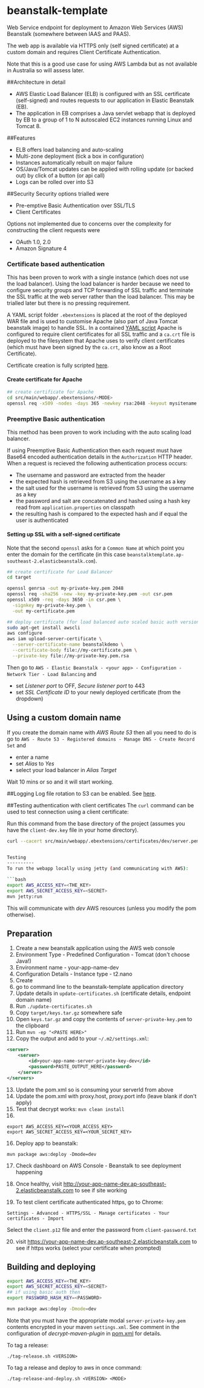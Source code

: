 # beanstalk-template
Web Service endpoint for deployment to Amazon Web Services (AWS) Beanstalk (somewhere between IAAS and PAAS).

The web app is available via HTTPS only (self signed certificate) at a custom domain and requires Client Certificate Authentication.

Note that this is a good use case for using AWS Lambda but as not available in Australia so will assess later.

##Architecture in detail
* AWS Elastic Load Balancer (ELB) is configured with an SSL certificate (self-signed) and routes requests to our application in Elastic Beanstalk (EB). 
* The application in EB comprises a Java servlet webapp that is deployed by EB to a group of 1 to N autoscaled EC2 instances running Linux and Tomcat 8.


##Features
* ELB offers load balancing and auto-scaling 
* Multi-zone deployment (tick a box in configuration) 
* Instances automatically rebuilt on major failure
* OS/Java/Tomcat updates can be applied with rolling update (or backed out) by click of a button (or api call)
* Logs can be rolled over into S3

##Security
Security options trialled were

* Pre-emptive Basic Authentication over SSL/TLS
* Client Certificates

Options not implemented due to concerns over the complexity for constructing the client requests were

* OAuth 1.0, 2.0
* Amazon Signature 4 

### Certificate based authentication
This has been proven to work with a single instance (which does not use the load balancer). Using the load balancer is harder because we need to configure security groups and TCP forwarding of SSL traffic and terminate the SSL traffic at the web server rather than the load balancer. This may be trialled later but there is no pressing requirement.

A YAML script folder `.ebextensions` is placed at the root of the deployed WAR file and is used to customise Apache (also part of Java Tomcat beanstalk image) to handle SSL.  In a contained [YAML script](src/main/webapp/.ebextensions/run.config) Apache is configured to require client certificates for all SSL traffic and a `ca.crt` file is deployed to the filesystem that Apache uses to verify client certificates (which must have been signed by the `ca.crt`, also know as a Root Certificate).

Certificate creation is fully scripted [here](update-certificates.sh).

#### Create certificate for Apache
```bash
## create certificate for Apache
cd src/main/webapp/.ebextensions/<MODE>
openssl req -x509 -nodes -days 365 -newkey rsa:2048 -keyout mysitename.key -out server.pem -keyout server-private-key.pem -subj '/CN=beanstalk-template-dev.ap-southeast-2.elasticbeanstalk.com/O=Your org/C=AU/ST=Your state/OU=Your org unit/emailAddress=youremail@gmail.com/L=Your location'
```

### Preemptive Basic authentication
This method has been proven to work including with the auto scaling load balancer.

If using Preemptive Basic Authentication then each request must have Base64 encoded authentication details in the `Authorization` HTTP header. When a request is recieved the following authentication process occurs:

* The username and password are extracted from the header
* the expected hash is retrieved from S3 using the username as a key
* the salt used for the username is retrieved from S3 using the username as a key
* the password and salt are concatenated and hashed using a hash key read from `application.properties` on classpath
* the resulting hash is compared to the expected hash and if equal the user is authenticated

#### Setting up SSL with a self-signed certificate

Note that the second `openssl` asks for a `Common Name` at which point you enter the domain for the certificate (in this case `beanstalktemplate.ap-southeast-2.elasticbeanstalk.com`).

```bash
## create certificate for Load Balancer
cd target

openssl genrsa -out my-private-key.pem 2048
openssl req -sha256 -new -key my-private-key.pem -out csr.pem
openssl x509 -req -days 3650 -in csr.pem \
  -signkey my-private-key.pem \
  -out my-certificate.pem

## deploy certificate (for load balanced auto scaled basic auth version)
sudo apt-get install awscli
aws configure
aws iam upload-server-certificate \
  --server-certificate-name beanstalkdemo \
  --certificate-body file://my-certificate.pem \
  --private-key file://my-private-key.pem.rsa
```
Then go to `AWS - Elastic Beanstalk - <your app> - Configuration - Network Tier - Load Balancing` and
* set *Listener port* to OFF, *Secure listener port* to 443
* set *SSL Certificate ID* to your newly deployed certificate (from the dropdown)

## Using a custom domain name
If you create the domain name with *AWS Route 53* then all you need to do is go to `AWS - Route 53 - Registered domains - Manage DNS - Create Record Set` and 
* enter a name 
* set *Alias* to *Yes*
* select your load balancer in *Alias Target*

Wait 10 mins or so and it will start working.

##Logging
Log file rotation to S3 can be enabled. See [here](http://docs.aws.amazon.com/elasticbeanstalk/latest/dg/using-features.logging.html).

##Testing authentication with client certificates
The `curl` command can be used to test connection using a client certificate:

Run this command from the base directory of the project (assumes you have the `client-dev.key` file in your home directory).

```bash
curl --cacert src/main/webapp/.ebextensions/certificates/dev/server.pem --cert-type pem --cert src/main/client-certificates/dev/client.crt --key ~/client-dev.key --data-urlencode "a=hello" https://beanstalk-template-dev.ap-southeast-2.elasticbeanstalk.com/submit```


Testing
----------
To run the webapp locally using jetty (and communicating with AWS):

```bash
export AWS_ACCESS_KEY=<THE_KEY>
export AWS_SECRET_ACCESS_KEY=<SECRET>
mvn jetty:run
```
This will communicate with *dev* AWS resources (unless you modify the pom otherwise).

Preparation
------------------

1. Create a new beanstalk application using the AWS web console
2. Environment Type - Predefined Configuration - Tomcat (don't choose Java!)
3. Environment name - your-app-name-dev
4. Configuration Details - Instance type - t2.nano
5. Create
6. go to command line to the beanstalk-template application directory
7. Update details in `update-certificates.sh` (certificate details, endpoint domain name)
8. Run `./update-certificates.sh`
9. Copy `target/keys.tar.gz` somewhere safe
10. Open `keys.tar.gz` and copy the contents of `server-private-key.pem` to the clipboard
11. Run `mvn -ep "<PASTE HERE>"`
12. Copy the output and add to your `~/.m2/settings.xml`:

```xml
<server>
    <server>
        <id>your-app-name-server-private-key-dev</id>
        <password>PASTE_OUTPUT_HERE</password>
    </server>
</servers>
```
13. Update the pom.xml so is consuming your serverId from above
14. Update the pom.xml with proxy.host, proxy.port info (leave blank if don't apply)
14. Test that decrypt works:
    ```mvn clean install```
15. 
```
export AWS_ACCESS_KEY=<YOUR_ACCESS_KEY>
export AWS_SECRET_ACCESS_KEY=<YOUR_SECRET_KEY>
``` 
 16. Deploy app to beanstalk:
 ```
 mvn package aws:deploy -Dmode=dev
 ```
 17. Check dashboard on AWS Console - Beanstalk to see deployment happening
 
 18. Once healthy, visit http://your-app-name-dev.ap-southeast-2.elasticbeanstalk.com to see if site working
 
 19. To test client certificate authenticated https, go to Chrome:
 ```
 Settings - Advanced - HTTPS/SSL - Manage certificates - Your certificates - Import
 ```
 Select the `client.p12` file and enter the password from `client-password.txt`
 
 20. visit https://your-app-name-dev.ap-southeast-2.elasticbeanstalk.com to see if https works (select your certificate when prompted)
 
 

Building and deploying
-----------------------

```bash
export AWS_ACCESS_KEY=<THE_KEY>
export AWS_SECRET_ACCESS_KEY=<SECRET>
## if using basic auth then 
export PASSWORD_HASH_KEY=<PASSWORD>

mvn package aws:deploy -Dmode=dev
```

Note that you must have the appropriate modal `server-private-key.pem` contents encrypted in your maven `settings.xml`. See comment in the configuration of *decrypt-maven-plugin* in [pom.xml](pom.xml) for details. 

To tag a release:
```
./tag-release.sh <VERSION>
```

To tag a release and deploy to aws in once command:
```
./tag-release-and-deploy.sh <VERSION> <MODE>
```
